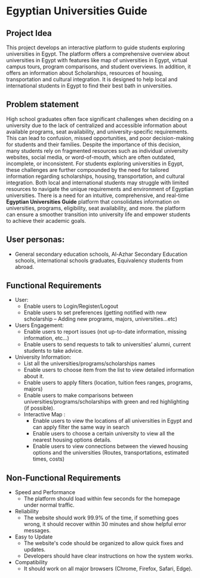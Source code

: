 # Egyptian Universities Guide

## Project Idea
This project develops an interactive platform to guide students exploring universities in Egypt. The platform offers a comprehensive overview about universities in Egypt with features like map of universities in Egypt, virtual campus tours, program comparisons, and student overviews. In addition, it offers an information about Scholarships, resources of housing, transportation and cultural integration. It is designed to help local and international students in Egypt to find their best bath in universities.

## Problem statement
High school graduates often face significant challenges when deciding on a university due to the lack of centralized and accessible information about available programs, seat availability, and university-specific requirements. This can lead to confusion, missed opportunities, and poor decision-making for students and their families. Despite the importance of this decision, many students rely on fragmented resources such as individual university websites, social media, or word-of-mouth, which are often outdated, incomplete, or inconsistent. For students exploring universities in Egypt, these challenges are further compounded by the need for tailored information regarding scholarships, housing, transportation, and cultural integration. Both local and international students may struggle with limited resources to navigate the unique requirements and environment of Egyptian universities. There is a need for an intuitive, comprehensive, and real-time **Egyptian Universities Guide** platform that consolidates information on universities, programs, eligibility, seat availability, and more. the platform can ensure a smoother transition into university life and empower students to achieve their academic goals.

## User personas:
- General secondary education schools,  Al-Azhar Secondary Education schools, international schools graduates, Equivalency students from abroad.

## Functional Requirements
- User:
  - Enable users to Login/Register/Logout
  - Enable users to set preferences (getting notified with new scholarship – Adding new programs, majors, universities…etc)
- Users Engagement:
  - Enable users to report issues (not up-to-date information, missing information, etc…)
  - Enable users to send requests to talk to universities’ alumni, current students to take advice.
- University Information:
  - List all the universities/programs/scholarships names
  - Enable users to choose item from the list to view detailed information about it.
  - Enable users to apply filters (location, tuition fees ranges, programs, majors)
  - Enable users to make comparisons between universities/programs/scholarships with green and red highlighting (if possible).
  - Interactive Map :
    - Enable users to view the locations of all universities in Egypt and can apply filter the same way in search
    - Enable users to choose a certain university to view all the nearest housing options details.
    - Enable users to view connections between the viewed housing options and the universities (Routes, transportations, estimated times, costs)
## Non-Functional Requirements
- Speed and Performance
  - The platform should load within few seconds for the homepage under normal traffic.
- Reliability
  - The website should work 99.9% of the time, if something goes wrong, it should recover within 30 minutes and show helpful error messages.
- Easy to Update
  - The website's code should be organized to allow quick fixes and updates.
  - Developers should have clear instructions on how the system works.
- Compatibility
  - It should work on all major browsers (Chrome, Firefox, Safari, Edge).

